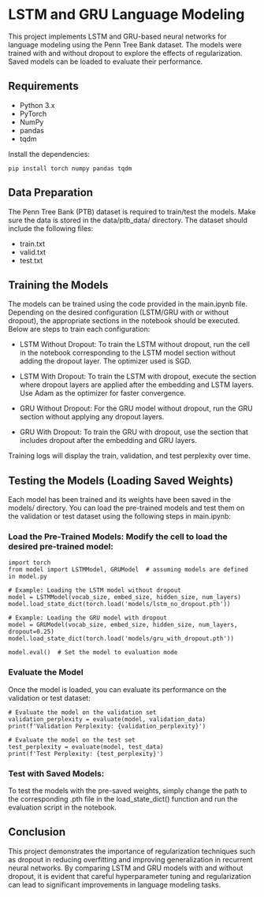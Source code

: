 # LSTM and GRU Language Modeling
This project implements LSTM and GRU-based neural networks for language modeling using the Penn Tree Bank dataset. The models were trained with and without dropout to explore the effects of regularization. Saved models can be loaded to evaluate their performance.

## Requirements
- Python 3.x
- PyTorch
- NumPy
- pandas
- tqdm

Install the dependencies:
```
pip install torch numpy pandas tqdm
```
## Data Preparation
The Penn Tree Bank (PTB) dataset is required to train/test the models. Make sure the data is stored in the data/ptb_data/ directory. The dataset should include the following files:

- train.txt
- valid.txt
- test.txt

## Training the Models
The models can be trained using the code provided in the main.ipynb file. Depending on the desired configuration (LSTM/GRU with or without dropout), the appropriate sections in the notebook should be executed. Below are steps to train each configuration:

- LSTM Without Dropout:
To train the LSTM without dropout, run the cell in the notebook corresponding to the LSTM model section without adding the dropout layer. The optimizer used is SGD.

- LSTM With Dropout:
To train the LSTM with dropout, execute the section where dropout layers are applied after the embedding and LSTM layers. Use Adam as the optimizer for faster convergence.

- GRU Without Dropout:
For the GRU model without dropout, run the GRU section without applying any dropout layers.

- GRU With Dropout:
To train the GRU with dropout, use the section that includes dropout after the embedding and GRU layers.

Training logs will display the train, validation, and test perplexity over time.

## Testing the Models (Loading Saved Weights)
Each model has been trained and its weights have been saved in the models/ directory. You can load the pre-trained models and test them on the validation or test dataset using the following steps in main.ipynb:

### Load the Pre-Trained Models: Modify the cell to load the desired pre-trained model:

```
import torch
from model import LSTMModel, GRUModel  # assuming models are defined in model.py

# Example: Loading the LSTM model without dropout
model = LSTMModel(vocab_size, embed_size, hidden_size, num_layers)
model.load_state_dict(torch.load('models/lstm_no_dropout.pth'))

# Example: Loading the GRU model with dropout
model = GRUModel(vocab_size, embed_size, hidden_size, num_layers, dropout=0.25)
model.load_state_dict(torch.load('models/gru_with_dropout.pth'))

model.eval()  # Set the model to evaluation mode

```

### Evaluate the Model
Once the model is loaded, you can evaluate its performance on the validation or test dataset:

```
# Evaluate the model on the validation set
validation_perplexity = evaluate(model, validation_data)
print(f'Validation Perplexity: {validation_perplexity}')

# Evaluate the model on the test set
test_perplexity = evaluate(model, test_data)
print(f'Test Perplexity: {test_perplexity}')
```

### Test with Saved Models: 
To test the models with the pre-saved weights, simply change the path to the corresponding .pth file in the load_state_dict() function and run the evaluation script in the notebook.

## Conclusion
This project demonstrates the importance of regularization techniques such as dropout in reducing overfitting and improving generalization in recurrent neural networks. By comparing LSTM and GRU models with and without dropout, it is evident that careful hyperparameter tuning and regularization can lead to significant improvements in language modeling tasks.
